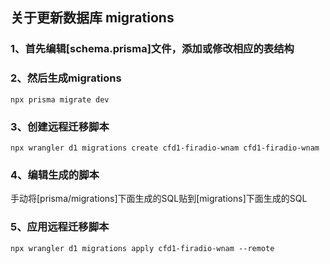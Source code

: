 ## 关于更新数据库 migrations

### 1、首先编辑[schema.prisma]文件，添加或修改相应的表结构

### 2、然后生成migrations
```
npx prisma migrate dev
```

### 3、创建远程迁移脚本
```
npx wrangler d1 migrations create cfd1-firadio-wnam cfd1-firadio-wnam
```

### 4、编辑生成的脚本
手动将[prisma/migrations]下面生成的SQL贴到[migrations]下面生成的SQL

### 5、应用远程迁移脚本
```
npx wrangler d1 migrations apply cfd1-firadio-wnam --remote
```
